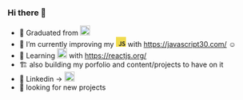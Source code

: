 ### Hi there 👋
- 🔭 Graduated from  <a href="https://www.linkedin.com/in/kim-donghwan/"><img src="https://dwj199mwkel52.cloudfront.net/assets/lewagon-logo-square-2a7e532ae58fc9d4d8520121389bfcd449cd47f4fa4e6f1bfdd1e4ff14baf562.png" width="20" height="20"/></a>
- 🌱 I’m currently improving my <img src="https://raw.githubusercontent.com/voodootikigod/logo.js/master/js.png" width="20" height="20"/> with https://javascript30.com/ :relaxed:
- 🌱 Learning <img src="https://user-images.githubusercontent.com/21227322/31187159-01c8d592-a8ff-11e7-9386-af708a7ae9de.png" width="20" height="20"/> with  https://reactjs.org/
- :building_construction: also building my porfolio and content/projects to have on it 
- 💬 Linkedin -> <a href="https://www.linkedin.com/in/sergio-pizarro-segovia/"> <img src="https://upload.wikimedia.org/wikipedia/commons/thumb/f/f8/LinkedIn_icon_circle.svg/2048px-LinkedIn_icon_circle.svg.png" width="20" height="20"> </a>
- :eyes: looking for new projects 


<!--
**SergioPizarro/SergioPizarro** is a ✨ _special_ ✨ repository because its `README.md` (this file) appears on your GitHub profile.

Here are some ideas to get you started:

- 🔭 I’m currently working on ...
- 🌱 I’m currently learning ...
- 👯 I’m looking to collaborate on ...
- 🤔 I’m looking for help with ...
- 💬 Ask me about ...
- 📫 How to reach me: ...
- 😄 Pronouns: ...
- ⚡ Fun fact: ...
-->
